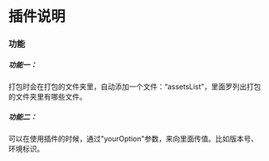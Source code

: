 # 插件说明

### 功能

##### 功能一：

打包时会在打包的文件夹里，自动添加一个文件：“assetsList”，里面罗列出打包的文件夹里有哪些文件。

##### 功能二：

可以在使用插件的时候，通过"yourOption"参数，来向里面传值。比如版本号、环境标识。
